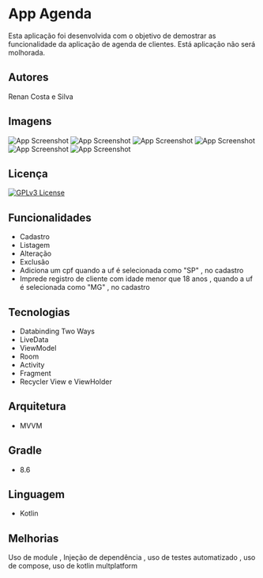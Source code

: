 
# App Agenda

Esta aplicação foi desenvolvida com o objetivo de demostrar as funcionalidade da aplicação de agenda de clientes. Está aplicação não será molhorada.


## Autores

Renan Costa e Silva
## Imagens

![App Screenshot](https://github.com/RenanCostaSilva/maxprocess/blob/master/1.png)
![App Screenshot](https://github.com/RenanCostaSilva/maxprocess/blob/master/2.png)
![App Screenshot](https://github.com/RenanCostaSilva/maxprocess/blob/master/3.png)
![App Screenshot](https://github.com/RenanCostaSilva/maxprocess/blob/master/4.png)
![App Screenshot](https://github.com/RenanCostaSilva/maxprocess/blob/master/5.png)
![App Screenshot](https://github.com/RenanCostaSilva/maxprocess/blob/master/6.png)


## Licença

[![GPLv3 License](https://img.shields.io/badge/License-apache-2)](https://choosealicense.com/licenses/apache-2.0/)


## Funcionalidades

- Cadastro
- Listagem 
- Alteração
- Exclusão
- Adiciona um cpf  quando a uf é selecionada como "SP" , no cadastro
- Imprede registro de cliente com idade menor que 18 anos , quando a uf é selecionada como "MG" , no cadastro


## Tecnologias

- Databinding Two Ways
- LiveData
- ViewModel
- Room
- Activity
- Fragment
- Recycler View e ViewHolder

## Arquitetura

- MVVM
## Gradle

 - 8.6
## Linguagem

- Kotlin
## Melhorias

Uso de module , Injeção de dependência , uso de testes automatizado , uso de compose, uso de kotlin multplatform

